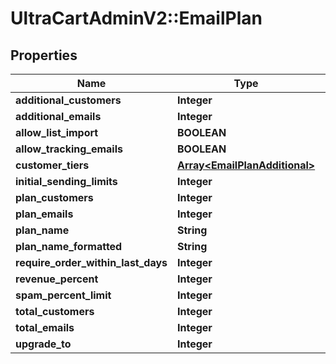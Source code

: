 # UltraCartAdminV2::EmailPlan

## Properties
Name | Type | Description | Notes
------------ | ------------- | ------------- | -------------
**additional_customers** | **Integer** |  | [optional] 
**additional_emails** | **Integer** |  | [optional] 
**allow_list_import** | **BOOLEAN** |  | [optional] 
**allow_tracking_emails** | **BOOLEAN** |  | [optional] 
**customer_tiers** | [**Array&lt;EmailPlanAdditional&gt;**](EmailPlanAdditional.md) |  | [optional] 
**initial_sending_limits** | **Integer** |  | [optional] 
**plan_customers** | **Integer** |  | [optional] 
**plan_emails** | **Integer** |  | [optional] 
**plan_name** | **String** |  | [optional] 
**plan_name_formatted** | **String** |  | [optional] 
**require_order_within_last_days** | **Integer** |  | [optional] 
**revenue_percent** | **Integer** |  | [optional] 
**spam_percent_limit** | **Integer** |  | [optional] 
**total_customers** | **Integer** |  | [optional] 
**total_emails** | **Integer** |  | [optional] 
**upgrade_to** | **Integer** |  | [optional] 


